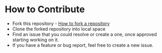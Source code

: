 # How to Contribute


- Fork this repository - [How to fork a repository](https://services.github.com/on-demand/intro-to-github/create-pull-request)
- Clone the forked repository into local space
- Find an issue that you could resolve or create a one, once approved starting working on it.
- If you have a feature or bug report, feel free to create a new issue.

